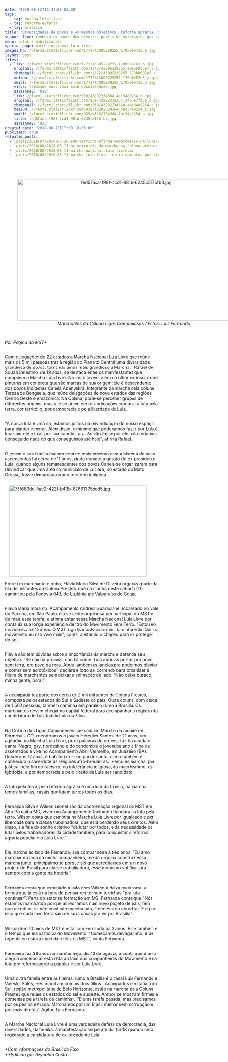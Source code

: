 ```yaml
---
date: "2018-08-12T16:37:08-03:00"
tags:
  - tag: marcha-lula-livre
  - tag: reforma-agrária
  - tag: brasília
title: "Diversidades de povos e os mesmos objetivos, reforma agrária, democracia e Lula Livre"
support_line: ​Conheça um pouco dos diversos perfis de marchantes que segue rumo a Brasília.
menu: lutas e mobilizações
special-page: marcha-nacional-lula-livre
images_hd: //farm2.staticflickr.com/1772/43095229255_170b0607a3_b.jpg
layout: post
files:
  - link: //farm2.staticflickr.com/1772/43095229255_170b0607a3_b.jpg
    original: //farm2.staticflickr.com/1772/43095229255_e0e660c667_o.jpg
    thumbnail: //farm2.staticflickr.com/1772/43095229255_170b0607a3_t.jpg
    medium: //farm2.staticflickr.com/1772/43095229255_170b0607a3_z.jpg
    small: //farm2.staticflickr.com/1772/43095229255_170b0607a3_n.jpg
    title: 75f683dd-9ae2-4221-b43b-82661375dcd5.jpg
    $$hashKey: "030"
  - link: //farm1.staticflickr.com/939/43282334364_4ac34e9254_b.jpg
    original: //farm1.staticflickr.com/939/43282334364_3457e7f43b_o.jpg
    thumbnail: //farm1.staticflickr.com/939/43282334364_4ac34e9254_t.jpg
    medium: //farm1.staticflickr.com/939/43282334364_4ac34e9254_z.jpg
    small: //farm1.staticflickr.com/939/43282334364_4ac34e9254_n.jpg
    title: fed57aca-f98f-4cd1-981b-6245c517bfb3.jpg
    $$hashKey: "033"
created_date: "2018-08-12T17:00:18-03:00"
published: true
releated_posts:
  - _posts/2018/07/2018-07-26-sem-terrinha-afirma-compromisso-na-luta-pelos-direitos-da-crianca.md
  - _posts/2018/08/2018-08-11-primeiro-dia-da-marcha-na-coluna-prestes.md
  - _posts/2018/08/2018-08-11-marcha-nacional-lula-livre.md
  - _posts/2018/08/2018-08-11-marcha-lula-livre-inicia-com-atos-politicos.md

---
```

<p style="margin-bottom: 0cm; line-height: 100%; orphans: 2; widows: 2">&nbsp;</p>

<div style="text-align:center">
<figure class="image" style="display:inline-block"><img alt="fed57aca-f98f-4cd1-981b-6245c517bfb3.jpg" height="463" src="//farm1.staticflickr.com/939/43282334364_4ac34e9254_b.jpg" width="700" />
<figcaption><em>Marchantes da Coluna Ligas Camponesas / Fotos: Lu&iacute;z Fernando</em></figcaption>
</figure>
</div>

<p><br />
<em>Por P&aacute;gina do MST*</em></p>

<p><br />
Com delega&ccedil;&otilde;es de 22 estados a Marcha Nacional Lula Livre que re&uacute;ne mais de 5 mil pessoas traz &agrave; regi&atilde;o do Planalto Central uma diversidade grandiosa de povos, tornando ainda mais grandioso a Marcha.&nbsp; &nbsp;Rafael de Souza Celestino, de 19 anos, se destaca entre os manifestantes que comp&otilde;em a Marcha Lula Livre. No rosto jovem, al&eacute;m do olhar curioso, exibe pinturas em cor preta que s&atilde;o marcas de sua origem: ele &eacute; descendente dos povos ind&iacute;genas Canela Apanyekr&aacute;. Integrante da marcha pela coluna Tereza de Benguela, que re&uacute;ne delega&ccedil;&otilde;es de nove estados das regi&otilde;es Centro Oeste e Amaz&ocirc;nica. Na Coluna, pode-se perceber grupos de diferentes origens, mas que se unem em reivindica&ccedil;&otilde;es comuns: a luta pela terra, por territ&oacute;rio, por democracia e pela liberdade de Lula.</p>

<p><br />
&quot;A nossa luta &eacute; uma s&oacute;, estamos juntos na reivindica&ccedil;&atilde;o do nosso espa&ccedil;o para plantar e morar. Al&eacute;m disso, o m&iacute;nimo que poder&iacute;amos fazer por Lula &eacute; lutar por ele e lutar por sua candidatura. Se n&atilde;o fosse por ele, n&atilde;o ter&iacute;amos conseguido nada do que conseguimos at&eacute; hoje&quot;, afirma Rafael.&nbsp;</p>

<p><br />
O jovem e sua fam&iacute;lia tiveram contato mais pr&oacute;ximo com a hist&oacute;ria de seus ascendentes h&aacute; cerca de 11 anos, ainda durante a gest&atilde;o do ex-presidente Lula, quando alguns remanescentes dos povos Canela se organizaram para reivindicar que uma &aacute;rea no munic&iacute;pio de Luciara, no estado do Mato Grosso, fosse demarcada como territ&oacute;rio ind&iacute;gena.</p>

<figure class="image" style="float:right"><img alt="75f683dd-9ae2-4221-b43b-82661375dcd5.jpg" height="298" src="//farm2.staticflickr.com/1772/43095229255_170b0607a3_b.jpg" width="450" />
<figcaption></figcaption>
</figure>

<p><br />
Entre um marchante e outro, Fl&aacute;via Maria Silva de Oliveira organiza parte da fila de militantes da Coluna Prestes, que na manh&atilde; deste s&aacute;bado (11) caminhou pela Rodovia 040, de Luzi&acirc;nia at&eacute; Valpara&iacute;so de Goi&aacute;s.</p>

<p><br />
Fl&aacute;via Maria mora no&nbsp; Acampamento Andreia Guaraciane, localizado no Vale do Para&iacute;ba, em S&atilde;o Paulo, ela se sente orgulhosa por participar do MST e de mais essa tarefa, e afirma estar nessa Marcha Nacional Lula Livre por conta da sua longa experi&ecirc;ncia dentro do Movimento Sem Terra. &quot;Estou no movimento h&aacute; 15 anos. O MST significa tudo para mim. &Eacute; minha vida. Sem o movimento eu n&atilde;o vivo mais&quot;, conta, ajeitando o chap&eacute;u para se proteger do sol.</p>

<p><br />
Fl&aacute;via n&atilde;o tem d&uacute;vidas sobre a import&acirc;ncia da marcha e defende seu objetivo. &quot;Se n&atilde;o h&aacute; provass, n&atilde;o h&aacute; crime. Lula abriu as portas pro povo sem terra, pro povo da ro&ccedil;a. Abriu tamb&eacute;m as janelas pra podermos plantar e comer sem agrot&oacute;xicos&quot;, declara e logo sai correndo para organizar a fileira de marchantes sem deixar a anima&ccedil;&atilde;o de lado. &quot;N&atilde;o deixa buraco, minha gente, bora!&quot;.&nbsp;</p>

<p><br />
A acampada faz parte dos cerca de 2 mil militantes da Coluna Prestes, composta pelos estados do Sul e Sudeste do pa&iacute;s. Outra coluna, com cerca de 1.500 pessoas, tamb&eacute;m caminha em paralelo rumo &agrave; Bras&iacute;lia. Os marchantes devem chegar na capital federal para acompanhar o registro da candidatura de Luiz In&aacute;cio Lula da Silva.</p>

<p><br />
Na Coluna das Ligas Camponeses que saiu em Marcha da cidade de Formosa &ndash; GO, encontramos o jovem H&eacute;rcules Santos, de 21 anos, um agitador, na Marcha Lula Livre, puxa palavras de ordens, faz batucada e canta. Negro, gay, nordestino e do candombl&eacute; o jovem baiano &eacute; filho de assentados e vive no Acampamento Abril Vermelho, em Juazeiro (BA). Desde aos 17 anos, &eacute; babalorix&aacute; &mdash; ou pai de santo, como tamb&eacute;m &eacute; conhecido o sacerdote de religi&otilde;es afro-brasileiras.&nbsp; H&eacute;rcules marcha, por justi&ccedil;a, pelo fim do racismo, da intoler&acirc;ncia religiosa, do macrhismmo, da lgbtfobia, e por democracia e pelo direito de Lula ser candidato.</p>

<p><br />
A luta pela terra, pela reforma agr&aacute;ria &eacute; uma luta da fam&iacute;lia, na marcha temos fam&iacute;lias, casais que lutam juntos todos os dias.&nbsp;</p>

<p><br />
Fernanda Silva e Wilson Leonel s&atilde;o da coordena&ccedil;&atilde;o regional do MST em Alto Parna&iacute;ba MG, vivem no Acampamento Quilombo Dandara na luta pela terra. Wilson conta que caminha na Marcha Lula Livre por igualdade e por liberdade para a classe trabalhadora, que est&aacute; perdendo seus direitos. Al&eacute;m disso, ele fala do sonho coletivo &quot;de lutar por todos, e da necessidade de lutar pelos trabalhadores da cidade tamb&eacute;m, para conquistar a reforma agr&aacute;ria popular e o Lula Livre.&quot;</p>

<p><br />
Ele marcha ao lado de Fernanda, sua companheira a tr&ecirc;s anos. &quot;Eu amo marchar do lado da minha companheira, me d&aacute; orgulho construir essa marcha junto, principalmente porque sei que acreditamos em um novo projeto de Brasil para classe trabalhadora, esse momento vai ficar pra sempre com a gente na hist&oacute;ria.&quot;</p>

<p><br />
Fernanda conta que estar lado a lado com Wilson a deixa mais forte, e brinca que j&aacute; est&aacute; na hora de pensar em ter sem terrinhas &quot;pra luta continuar&quot;. Parte do setor se forma&ccedil;&atilde;o em MG, Fernanda conta que &quot;N&oacute;s estamos marchando porque acreditamos num novo projeto de pa&iacute;s, tem que acreditar, se n&atilde;o voc&ecirc; n&atilde;o marcha n&atilde;o, &eacute; necess&aacute;rio acreditar. E &eacute; por isso que cada sem terra saiu de suas casas pra vir pra Bras&iacute;lia&quot;.</p>

<p><br />
Wilson tem 10 anos de MST e est&aacute; com Fernanda h&aacute; 3 anos. Este tamb&eacute;m &eacute; o tempo que ela participa do Movimento. &quot;Come&ccedil;amos devagarinho, e de repente eu estava inserida e feliz no MST&quot;, conta Fernanda.</p>

<p><br />
Fernanda faz 36 anos na marcha hoje, dia 12 de agosto, e conta que &eacute; uma alegria comemorar esta data ao lado dos companheiros do Movimento e na luta por reforma agr&aacute;ria popular e por Lula Livre.</p>

<p><br />
Uma outra fam&iacute;lia entre as fileiras, rumo a Bras&iacute;lia &eacute; o casal Luis Fernando e Valeska Sales, eles marcham com os dois filhos.&nbsp; Acampados em Itatiaia do Sul, regi&atilde;o metropolitana de Belo Horizonte, est&atilde;o na marcha pela Coluna Prestes que reune os estados do sul e sudeste. Ambos se mostram firmes e contentas pela tarefa de caminhar.&nbsp; &ldquo;&Eacute; uma tarefa pesada, mas precisamos por os p&eacute;s na estrada. Marchamos por um Brasil melhor sem corrup&ccedil;&atilde;o e por mais diretos&rdquo;. Agitou Luis Fernando.&nbsp;</p>

<p><br />
A Marcha Nacional Lula Livre &eacute; uma verdadeira defesa da democracia, das diversidades, da fam&iacute;lia. A manifesta&ccedil;&atilde;o segue at&eacute; dia 15/08 quando ser&aacute; registrado a candidatura do ex-presidente Lula.</p>

<p><br />
<em>*Com informa&ccedil;&otilde;es do Brasil de Fato<br />
**Editado por Reynaldo Costa</em></p>
